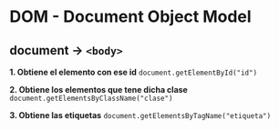 # DOM - Document Object Model

## document -> `<body>`

**1. Obtiene el elemento con ese id** `document.getElementById("id")`

**2. Obtiene los elementos que tene dicha clase** `document.getElementsByClassName("clase")`

**3. Obtiene las etiquetas** `document.getElementsByTagName("etiqueta")`
